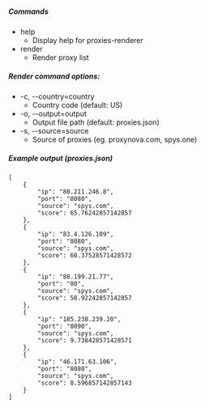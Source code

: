 ##### Commands
  - help    
   	- Display help for proxies-renderer
  - render  
   	- Render proxy list

##### Render command options:
  - -c, --country=country  
  	- Country code (default: US)
  - -o, --output=output    
  	- Output file path (default: proxies.json)
  - -s, --source=source    
    - Source of proxies (eg. proxynova.com, spys.one)

##### Example output (proxies.json)
```
[
	{
		"ip": "80.211.246.8",
		"port": "8080",
		"source": "spys.com",
		"score": 65.76242857142857
	},
	{
		"ip": "83.4.126.109",
		"port": "8080",
		"source": "spys.com",
		"score": 60.37528571428572
	},
	{
		"ip": "88.199.21.77",
		"port": "80",
		"source": "spys.com",
		"score": 58.92242857142857
	},
	{
		"ip": "185.238.239.20",
		"port": "8090",
		"source": "spys.com",
		"score": 9.738428571428571
	},
	{
		"ip": "46.171.63.106",
		"port": "8080",
		"source": "spys.com",
		"score": 8.596857142857143
	}
]
```
